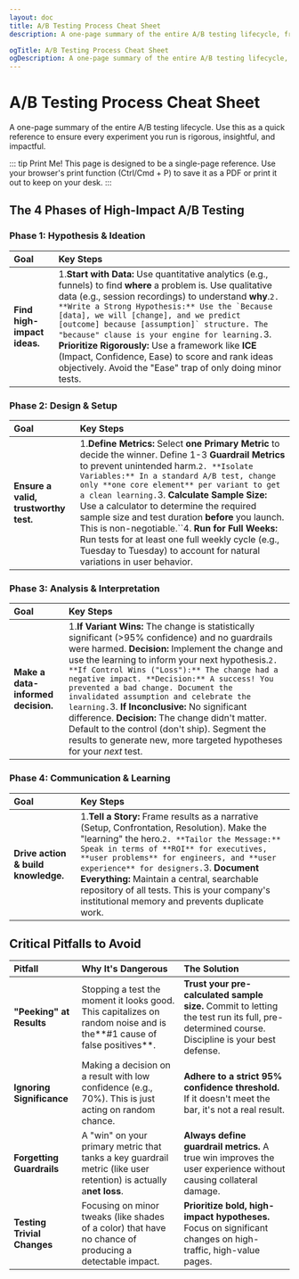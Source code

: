 ```yaml
---
layout: doc
title: A/B Testing Process Cheat Sheet
description: A one-page summary of the entire A/B testing lifecycle, from hypothesis and design to analysis and communication. Your quick reference for running high-impact experiments.

ogTitle: A/B Testing Process Cheat Sheet
ogDescription: A one-page summary of the entire A/B testing lifecycle, from hypothesis and design to analysis and communication. Your quick reference for running high-impact experiments.
---
```

# A/B Testing Process Cheat Sheet

A one-page summary of the entire A/B testing lifecycle. Use this as a quick reference to ensure every experiment you run is rigorous, insightful, and impactful.

::: tip Print Me!
This page is designed to be a single-page reference. Use your browser's print function (Ctrl/Cmd + P) to save it as a PDF or print it out to keep on your desk.
:::

## The 4 Phases of High-Impact A/B Testing

### Phase 1: Hypothesis & Ideation

| Goal                              | Key Steps                                                                                                                                                                                                                                                                                                                                                                                                                                                                                                                                                                     |
| :-------------------------------- | :---------------------------------------------------------------------------------------------------------------------------------------------------------------------------------------------------------------------------------------------------------------------------------------------------------------------------------------------------------------------------------------------------------------------------------------------------------------------------------------------------------------------------------------------------------------------------- |
| **Find high-impact ideas.** | 1.**Start with Data:** Use quantitative analytics (e.g., funnels) to find **where** a problem is. Use qualitative data (e.g., session recordings) to understand **why**.``2. **Write a Strong Hypothesis:** Use the `Because [data], we will [change], and we predict [outcome] because [assumption]` structure. The "because" clause is your engine for learning.``3. **Prioritize Rigorously:** Use a framework like **ICE** (Impact, Confidence, Ease) to score and rank ideas objectively. Avoid the "Ease" trap of only doing minor tests. |

### Phase 2: Design & Setup

| Goal                                        | Key Steps                                                                                                                                                                                                                                                                                                                                                                                                                                                                                                                                                                                                          |
| :------------------------------------------ | :----------------------------------------------------------------------------------------------------------------------------------------------------------------------------------------------------------------------------------------------------------------------------------------------------------------------------------------------------------------------------------------------------------------------------------------------------------------------------------------------------------------------------------------------------------------------------------------------------------------- |
| **Ensure a valid, trustworthy test.** | 1.**Define Metrics:** Select **one Primary Metric** to decide the winner. Define 1-3 **Guardrail Metrics** to prevent unintended harm.``2. **Isolate Variables:** In a standard A/B test, change only **one core element** per variant to get a clean learning.``3. **Calculate Sample Size:** Use a calculator to determine the required sample size and test duration **before** you launch. This is non-negotiable.``4. **Run for Full Weeks:** Run tests for at least one full weekly cycle (e.g., Tuesday to Tuesday) to account for natural variations in user behavior. |

### Phase 3: Analysis & Interpretation

| Goal                                     | Key Steps                                                                                                                                                                                                                                                                                                                                                                                                                                                                                                                                                                                                                                       |
| :--------------------------------------- | :---------------------------------------------------------------------------------------------------------------------------------------------------------------------------------------------------------------------------------------------------------------------------------------------------------------------------------------------------------------------------------------------------------------------------------------------------------------------------------------------------------------------------------------------------------------------------------------------------------------------------------------------- |
| **Make a data-informed decision.** | 1.**If Variant Wins:** The change is statistically significant (>95% confidence) and no guardrails were harmed. **Decision:** Implement the change and use the learning to inform your next hypothesis.``2. **If Control Wins ("Loss"):** The change had a negative impact. **Decision:** A success! You prevented a bad change. Document the invalidated assumption and celebrate the learning.``3. **If Inconclusive:** No significant difference. **Decision:** The change didn't matter. Default to the control (don't ship). Segment the results to generate new, more targeted hypotheses for your *next* test. |

### Phase 4: Communication & Learning

| Goal                                      | Key Steps                                                                                                                                                                                                                                                                                                                                                                                                                                  |
| :---------------------------------------- | :----------------------------------------------------------------------------------------------------------------------------------------------------------------------------------------------------------------------------------------------------------------------------------------------------------------------------------------------------------------------------------------------------------------------------------------- |
| **Drive action & build knowledge.** | 1.**Tell a Story:** Frame results as a narrative (Setup, Confrontation, Resolution). Make the "learning" the hero.``2. **Tailor the Message:** Speak in terms of **ROI** for executives, **user problems** for engineers, and **user experience** for designers.``3. **Document Everything:** Maintain a central, searchable repository of all tests. This is your company's institutional memory and prevents duplicate work. |

## Critical Pitfalls to Avoid

| Pitfall                           | Why It's Dangerous                                                                                                      | The Solution                                                                                                                                      |
| :-------------------------------- | :---------------------------------------------------------------------------------------------------------------------- | :------------------------------------------------------------------------------------------------------------------------------------------------ |
| **"Peeking" at Results**    | Stopping a test the moment it looks good. This capitalizes on random noise and is the**#1 cause of false positives**.   | **Trust your pre-calculated sample size.** Commit to letting the test run its full, pre-determined course. Discipline is your best defense. |
| **Ignoring Significance**   | Making a decision on a result with low confidence (e.g., 70%). This is just acting on random chance.                    | **Adhere to a strict 95% confidence threshold.** If it doesn't meet the bar, it's not a real result.                                        |
| **Forgetting Guardrails**   | A "win" on your primary metric that tanks a key guardrail metric (like user retention) is actually a**net loss**. | **Always define guardrail metrics.** A true win improves the user experience without causing collateral damage.                             |
| **Testing Trivial Changes** | Focusing on minor tweaks (like shades of a color) that have no chance of producing a detectable impact.                 | **Prioritize bold, high-impact hypotheses.** Focus on significant changes on high-traffic, high-value pages.                                |

